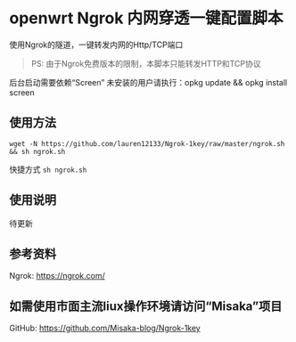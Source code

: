 # openwrt Ngrok 内网穿透一键配置脚本

使用Ngrok的隧道，一键转发内网的Http/TCP端口

> PS: 由于Ngrok免费版本的限制，本脚本只能转发HTTP和TCP协议

后台启动需要依赖“Screen”
未安装的用户请执行：opkg update && opkg install screen

## 使用方法

```shell
wget -N https://github.com/lauren12133/Ngrok-1key/raw/master/ngrok.sh && sh ngrok.sh
```

快捷方式 `sh ngrok.sh`

## 使用说明

待更新

## 参考资料

Ngrok: https://ngrok.com/

## 如需使用市面主流liux操作环境请访问“Misaka”项目

GitHub: https://github.com/Misaka-blog/Ngrok-1key

